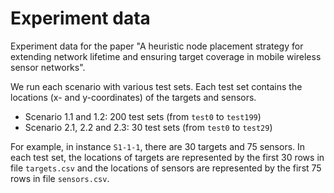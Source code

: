 # Experiment data

Experiment data for the paper "A heuristic node placement strategy for extending network lifetime and ensuring target coverage in mobile wireless sensor networks".

We run each scenario with various test sets. Each test set contains the locations (x- and y-coordinates) of the targets and sensors.

- Scenario 1.1 and 1.2: 200 test sets (from `test0` to `test199`)
- Scenario 2.1, 2.2 and 2.3: 30 test sets (from `test0` to `test29`)

For example, in instance `S1-1-1`, there are 30 targets and 75 sensors. In each test set, the locations of targets are represented by the first 30 rows in file `targets.csv` and the locations of sensors are represented by the first 75 rows in file `sensors.csv`.